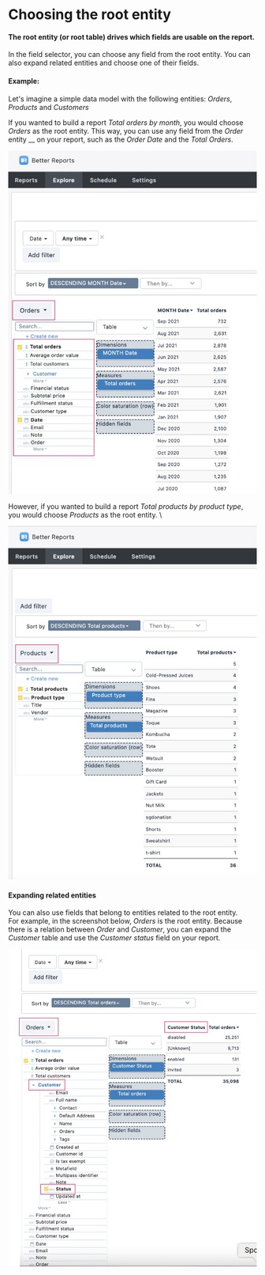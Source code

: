 # Choosing the root entity

#### **The root entity (or root table) drives which fields are usable on the report.**

In the field selector, you can choose any field from the root entity. You can also expand related entities and choose one of their fields.

#### Example:

Let's imagine a simple data model with the following entities: _Orders_, _Products_ and _Customers_

If you wanted to build a report _Total orders by month_, you would choose _Orders_ as the root entity. This way, you can use any field from the _Order_ entity __ on your report, such as the _Order Date_ and the _Total Orders_.

![Using Orders table as root entity](<../../.gitbook/assets/image (79).png>)

However, if you wanted to build a report _Total products by product type_, you would choose _Products_ as the root entity. \


![Using Products table as root entity](<../../.gitbook/assets/image (80).png>)

#### Expanding related entities

You can also use fields that belong to entities related to the root entity.\
For example, in the screenshot below, _Orders_ is the root entity. Because there is a relation between _Order_ and _Customer_, you can expand the _Customer_ table and use the _Customer status_ field on your report.

![Using fields from related entities](<../../.gitbook/assets/image (75).png>)

